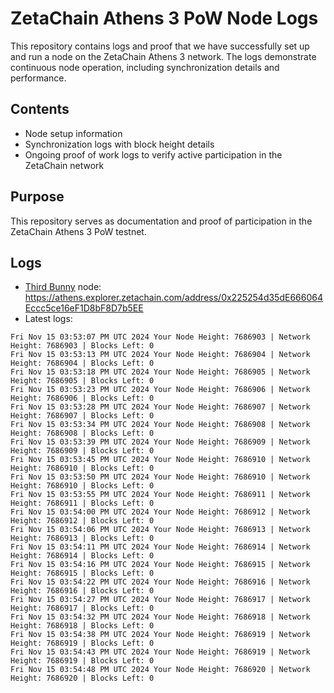 # ZetaChain Athens 3 PoW Node Logs
This repository contains logs and proof that we have successfully set up and run a node on the ZetaChain Athens 3 network. The logs demonstrate continuous node operation, including synchronization details and performance.

## Contents
- Node setup information
- Synchronization logs with block height details
- Ongoing proof of work logs to verify active participation in the ZetaChain network

## Purpose
This repository serves as documentation and proof of participation in the ZetaChain Athens 3 PoW testnet.

## Logs

- [Third Bunny](https://thirdbunny.xyz/) node: https://athens.explorer.zetachain.com/address/0x225254d35dE666064Eccc5ce16eF1D8bF8D7b5EE
- Latest logs:
```
Fri Nov 15 03:53:07 PM UTC 2024 Your Node Height: 7686903 | Network Height: 7686903 | Blocks Left: 0
Fri Nov 15 03:53:13 PM UTC 2024 Your Node Height: 7686904 | Network Height: 7686904 | Blocks Left: 0
Fri Nov 15 03:53:18 PM UTC 2024 Your Node Height: 7686905 | Network Height: 7686905 | Blocks Left: 0
Fri Nov 15 03:53:23 PM UTC 2024 Your Node Height: 7686906 | Network Height: 7686906 | Blocks Left: 0
Fri Nov 15 03:53:28 PM UTC 2024 Your Node Height: 7686907 | Network Height: 7686907 | Blocks Left: 0
Fri Nov 15 03:53:34 PM UTC 2024 Your Node Height: 7686908 | Network Height: 7686908 | Blocks Left: 0
Fri Nov 15 03:53:39 PM UTC 2024 Your Node Height: 7686909 | Network Height: 7686909 | Blocks Left: 0
Fri Nov 15 03:53:45 PM UTC 2024 Your Node Height: 7686910 | Network Height: 7686910 | Blocks Left: 0
Fri Nov 15 03:53:50 PM UTC 2024 Your Node Height: 7686910 | Network Height: 7686910 | Blocks Left: 0
Fri Nov 15 03:53:55 PM UTC 2024 Your Node Height: 7686911 | Network Height: 7686911 | Blocks Left: 0
Fri Nov 15 03:54:00 PM UTC 2024 Your Node Height: 7686912 | Network Height: 7686912 | Blocks Left: 0
Fri Nov 15 03:54:06 PM UTC 2024 Your Node Height: 7686913 | Network Height: 7686913 | Blocks Left: 0
Fri Nov 15 03:54:11 PM UTC 2024 Your Node Height: 7686914 | Network Height: 7686914 | Blocks Left: 0
Fri Nov 15 03:54:16 PM UTC 2024 Your Node Height: 7686915 | Network Height: 7686915 | Blocks Left: 0
Fri Nov 15 03:54:22 PM UTC 2024 Your Node Height: 7686916 | Network Height: 7686916 | Blocks Left: 0
Fri Nov 15 03:54:27 PM UTC 2024 Your Node Height: 7686917 | Network Height: 7686917 | Blocks Left: 0
Fri Nov 15 03:54:32 PM UTC 2024 Your Node Height: 7686918 | Network Height: 7686918 | Blocks Left: 0
Fri Nov 15 03:54:38 PM UTC 2024 Your Node Height: 7686919 | Network Height: 7686919 | Blocks Left: 0
Fri Nov 15 03:54:43 PM UTC 2024 Your Node Height: 7686919 | Network Height: 7686919 | Blocks Left: 0
Fri Nov 15 03:54:48 PM UTC 2024 Your Node Height: 7686920 | Network Height: 7686920 | Blocks Left: 0
```
